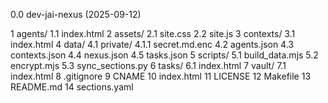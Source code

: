 0.0 dev-jai-nexus (2025-09-12)

1 agents/
1.1   index.html
2 assets/
2.1   site.css
2.2   site.js
3 contexts/
3.1   index.html
4 data/
4.1   private/
4.1.1     secret.md.enc
4.2   agents.json
4.3   contexts.json
4.4   nexus.json
4.5   tasks.json
5 scripts/
5.1   build_data.mjs
5.2   encrypt.mjs
5.3   sync_sections.py
6 tasks/
6.1   index.html
7 vault/
7.1   index.html
8 .gitignore
9 CNAME
10 index.html
11 LICENSE
12 Makefile
13 README.md
14 sections.yaml
